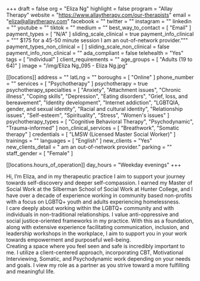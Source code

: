 +++
draft = false
org = "Eliza Ng"
highlight = false
program = "Allay Therapy"
website = "https://www.allaytherapy.com/our-therapists"
email = "eliza@allaytherapy.com"
facebook = ""
twitter = ""
instagram = ""
linkedin = ""
youtube = ""
tiktok = ""
medium = ""
best_way_to_contact = [ "Email" ]
payment_types = [ "N/A" ]
sliding_scale_clinical = true
payment_info_clinical = """
$175 for a 45-50 minute session
I am an out-of-network provider."""
payment_types_non_clinical = [ ]
sliding_scale_non_clinical = false
payment_info_non_clinical = ""
ada_compliant = false
telehealth = "Yes"
tags = [ "individual" ]
client_requirements = ""
age_groups = [ "Adults (19 to 64)" ]
image = "/img/Eliza Ng_095 - Eliza Ng.jpg"

[[locations]]
address = ""
latLng = ""
boroughs = [ "Online" ]
phone_number = ""
services = [ "Psychotherapy" ]
psychotherapy = true
psychotherapy_specialties = [
  "Anxiety",
  "Attachment issues",
  "Chronic illness",
  "Coping skills",
  "Depression",
  "Eating disorders",
  "Grief, loss, and bereavement",
  "Identity development",
  "Internet addiction",
  "LGBTQIA, gender, and sexual identity",
  "Racial and cultural identity",
  "Relationship issues",
  "Self-esteem",
  "Spirituality",
  "Stress",
  "Women's issues"
]
psychotherapy_types = [
  "Cognitive Behavioral Therapy",
  "Psychodynamic",
  "Trauma-informed"
]
non_clinical_services = [ "Breathwork", "Somatic therapy" ]
credentials = [ "LMSW (Licensed Master Social Worker)" ]
trainings = ""
languages = [ "English" ]
new_clients = "Yes"
new_clients_detail = " am an out-of-network provider."
parking = ""
staff_gender = [ "Female" ]

  [[locations.hours_of_operation]]
  day_hours = "Weekday evenings"
+++


Hi, I’m Eliza, and in my therapeutic practice I aim to support your journey towards self-discovery and deeper self-compassion. I earned my Master of Social Work at the Silberman School of Social Work at Hunter College, and I have over a decade of experience working in community based non-profits with a focus on LGBTQ+ youth and adults experiencing homelessness. <br>
I care deeply about working within the LGBTQ+ community and with individuals in non-traditional relationships. I value anti-oppressive and social justice-oriented frameworks in my practice. With this as a foundation, along with extensive experience facilitating communication, inclusion, and leadership workshops in the workplace, I aim to support you in your work towards empowerment and purposeful well-being. <br>
Creating a space where you feel seen and safe is incredibly important to me. I utilize a client-centered approach, incorporating CBT, Motivational Interviewing, Somatic, and Psychodynamic work depending on your needs and goals. I view my role as a partner as you strive toward a more fulfilling and meaningful life. <br>
